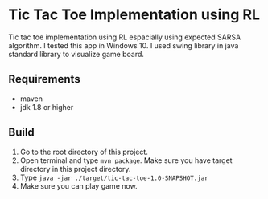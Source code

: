 # Tic Tac Toe Implementation using RL

Tic tac toe implementation using RL espacially using expected SARSA algorithm.
I tested this app in Windows 10.
I used swing library in java standard library to visualize game board.

## Requirements

- maven
- jdk 1.8 or higher

## Build

1. Go to the root directory of this project.
2. Open terminal and type ```mvn package```. Make sure you have target directory in this project directory.
3. Type ```java -jar ./target/tic-tac-toe-1.0-SNAPSHOT.jar```
4. Make sure you can play game now.
